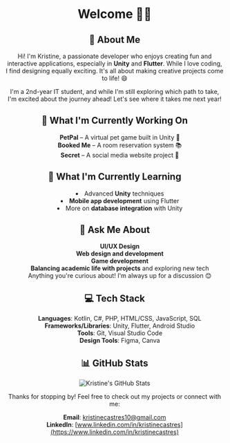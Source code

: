 <div align="center">

# Welcome 👋✨

## 🌱 About Me
Hi! I'm Kristine, a passionate developer who enjoys creating fun and interactive applications, especially in **Unity** and **Flutter**. While I love coding, I find designing equally exciting. It's all about making creative projects come to life! 😄

I'm a 2nd-year IT student, and while I'm still exploring which path to take, I'm excited about the journey ahead! Let's see where it takes me next year!

## 🔭 What I'm Currently Working On
<p align="center">
  <ul style="list-style-position: inside; list-style: none;">
    <li><b>PetPal</b> – A virtual pet game built in Unity 🐾</li>
    <li><b>Booked Me</b> – A room reservation system 📚</li>
    <li><b>Secret</b> – A social media website project 🍳</li>
  </ul>
</p>

## 🐋 What I'm Currently Learning
<p align="center">
  <ul style="list-style-position: inside;">
    <li>Advanced <b>Unity</b> techniques</li>
    <li><b>Mobile app development</b> using Flutter</li>
    <li>More on <b>database integration</b> with Unity</li>
  </ul>
</p>

## 💬 Ask Me About
<p align="center">
  <ul style="list-style-position: inside; list-style: none;">
    <li><b>UI/UX Design</b></li>
    <li><b>Web design and development</b></li>
    <li><b>Game development</b></li>
    <li><b>Balancing academic life with projects</b> and exploring new tech</li>
    <li>Anything you're curious about! I'm always up for a discussion 😊</li>
  </ul>
</p>

## 💻 Tech Stack
<p align="center">
  <ul style="list-style-position: inside; list-style: none;">
    <li><b>Languages</b>: Kotlin, C#, PHP, HTML/CSS, JavaScript, SQL</li>
    <li><b>Frameworks/Libraries</b>: Unity, Flutter, Android Studio</li>
    <li><b>Tools</b>: Git, Visual Studio Code</li>
    <li><b>Design Tools</b>: Figma, Canva</li>
  </ul>
</p>

## 📊 GitHub Stats
![Kristine's GitHub Stats](https://github-readme-stats.vercel.app/api?username=Kristine&show_icons=true&theme=radical)

Thanks for stopping by! Feel free to check out my projects or connect with me:

**Email**: kristinecastres10@gmail.com  
**LinkedIn**: [www.linkedin.com/in/kristinecastres](https://www.linkedin.com/in/kristinecastres)

</div>
